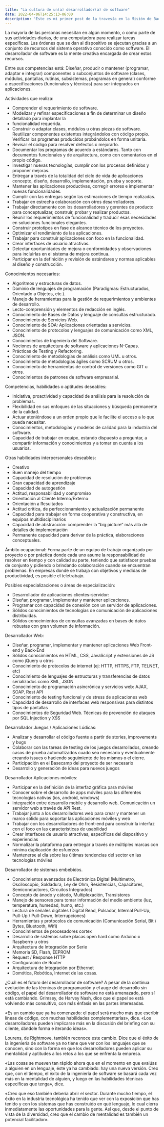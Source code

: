 ```yaml
---
title: "La cultura de un(a) desarrollador(a) de software"
date: 2022-04-06T14:25:13-06:00
description: 'Este es mi primer post de la travesía en la Misión de Backend con Node JS de Launch X.'
---
```


La mayoría de las personas necesitan en algún momento, o como parte de sus actividades diarias, de una computadora para realizar tareas específicas. Las órdenes que se dan al dispositivo se ejecutan gracias a un conjunto de recursos del sistema operativo conocido como software. El desarrollador de software es la mente creativa encargada de crear estos recursos.

Entre sus competencias está:
Diseñar, producir o mantener (programar, adaptar e integrar) componentes o subconjuntos de software (clases, módulos, pantallas, rutinas, subsistemas, programas en general) conforme a especificaciones (funcionales y técnicas) para ser integrados en aplicaciones.

Actividades que realiza:
- Comprender el requerimiento de software.
- Modelizar y refinar especificaciones a fin de determinar un diseño detallado para implantar la
- funcionalidad requerida.
- Construir o adaptar clases, módulos u otras piezas de software. Reutilizar componentes existentes integrándolos con código propio. Verificar los programas producidos probándolos en forma unitaria.
- Revisar el código para resolver defectos o mejorarlo.
- Documentar los programas de acuerdo a estándares. Tanto con documentos funcionales y de arquitectura, como con comentarios en el propio código.
- Investigar nuevas tecnologías, cumplir con los procesos definidos y proponer mejoras.
- Entregar a través de la totalidad del ciclo de vida de aplicaciones concepto, diseño, desarrollo, implementación, prueba y soporte.
- Mantener las aplicaciones productivas, corregir errores e implementar nuevas funcionalidades.
- Cumplir con las entregas según las estimaciones de tiempo realizadas.
- Trabajar en estrecha colaboración con otros desarrolladores.
- Trabajar directamente con los desarrolladores y gerentes de producto para conceptualizar, construir, probar y realizar productos.
- Reunir los requerimientos de funcionalidad y traducir esas necesidades en soluciones funcionales elegantes.
- Construir prototipos en fase de alcance técnico de los proyectos.
- Optimizar el rendimiento de las aplicaciones.
- Trabajar para construir aplicaciones con foco en la funcionalidad.
- Crear interfaces de usuario atractivas.
- Detectar oportunidades de mejora o conformidades y observaciones para incluirlas en el sistema de mejora continua.
- Participar en la definición y revisión de estándares y normas aplicables al diseño y construcción.
 
Conocimientos necesarios:
- Algoritmos y estructuras de datos.
- Dominio de lenguajes de programación (Paradigmas: Estructurados, Orientado a Objetos, etc.).
- Manejo de herramientas para la gestión de requerimientos y ambientes de desarrollo.
- Lecto-comprensión y elementos de redacción en inglés.
- Conocimiento de Bases de Datos y lenguaje de consultas estructurado.
- Conocimiento de Servicios Web.
- Conocimiento de SOA: Aplicaciones orientadas a servicios.
- Conocimiento de protocolos y lenguajes de comunicación como XML, JSON.
- Conocimientos de Ingeniería del Software.
- Nociones de arquitectura de software y aplicaciones N-Capas.
- Prácticas de Testing y Refactoring.
- Conocimiento de metodologías de análisis como UML u otros.
- Conocimiento de metodologías ágiles como SCRUM u otros.
- Conocimiento de herramientas de control de versiones como GIT u otros.
- Conocimientos de patrones de software empresarial.
 

Competencias, habilidades o aptitudes deseables:
- Iniciativa, proactividad y capacidad de análisis para la resolución de problemas.
- Flexibilidad en sus enfoques de las situaciones y búsqueda permanente de la calidad.
- Actuar ateniéndose a un orden propio que le facilite el acceso a lo que pueda necesitar.
- Conocimientos, metodologías y modelos de calidad para la industria del software.
- Capacidad de trabajar en equipo, estando dispuesto a preguntar, a compartir información y conocimientos y a tomar en cuenta a los usuarios.

Otras habilidades interpersonales deseables:
- Creativo
- Buen manejo del tiempo
- Capacidad de resolución de problemas
- Gran capacidad de aprendizaje
- Capacidad de autogestión
- Actitud, responsabilidad y compromiso
- Orientación al Cliente Interno/Externo
- Orientación a Resultados
- Actitud crítica, de perfeccionamiento y actualización permanente
- Capacidad para trabajar en forma cooperativa y constructiva, en equipos multidisciplinarios
- Capacidad de abstracción: comprender la “big picture” más allá de detalles de implementación
- Permanente capacidad para derivar de la práctica, elaboraciones conceptuales.

Ámbito ocupacional:
Forma parte de un equipo de trabajo organizado por proyecto o por práctica donde cada uno asume la responsabilidad de resolver en tiempo y con calidad su parte, teniendo que satisfacer pruebas de conjunto y pidiendo o brindando colaboración cuando se encuentran problemas. En empresas donde se trabaja con objetivos y medidas de productividad, es posible el teletrabajo.


Posibles especializaciones o áreas de especialización:
- Desarrollador de aplicaciones clientes-servidor:
- Diseñar, programar, implementar y mantener aplicaciones.
- Programar con capacidad de conexión con un servidor de aplicaciones.
- Sólidos conocimientos de tecnologías de comunicación de aplicaciones distribuidas.
- Sólidos conocimientos de consultas avanzadas en bases de datos robustas con gran volumen de información.
 
Desarrollador Web:
- Diseñar, programar, implementar y mantener aplicaciones Web Front-end y Back-End
- Sólidos conocimientos en HTML, CSS, JavaScript y extensiones de JS como jQuery u otros
- Conocimiento de protocolos de internet (ej: HTTP, HTTPS, FTP, TELNET, etc)
- Conocimiento de lenguajes de estructuras y transferencias de datos serializados como XML, JSON
- Conocimiento de programación asincrónica y servicios web: AJAX, SOAP, Rest API
- Conocimiento de testing funcional y de stress de aplicaciones web
- Capacidad de desarrollo de interfaces web responsivas para distintos tipos de pantallas
- Conocimientos de Seguridad Web. Técnicas de prevención de ataques por SQL Injection y XSS
 
Desarrollador Juegos / Aplicaciones Lúdicas:
- Analizar y desarrollar el código fuente a partir de stories, improvements y bugs
- Colaborar con las tareas de testing de los juegos desarrollados, creando casos de prueba automatizados cuado sea necesario y eventualmente creando issues o haciendo seguimiento de los mismos o el cierre.
- Participación en el Basecamp del proyecto de ser necesario
- Desarrollo y generación de ideas para nuevos juegos
 
Desarrollador Aplicaciones móviles:
- Participar en la definición de la interfaz gráfica para móviles
- Conocer sobre el desarrollo de apps móviles para las diferentes tecnologías nativas (ios, android, windows)
- Integración entre desarrollo mobile y desarrollo web. Comunicación un servidor web a través de API Rest.
- Trabajar junto a los desarrolladores web para crear y mantener un marco sólido para soportar las aplicaciones móviles y web
- Trabajar con los desarrolladores de front-end para construir la interfaz con el foco en las características de usabilidad
- Crear interfaces de usuario atractivas, específicas del dispositivo y experiencias
- Normalizar la plataforma para entregar a través de múltiples marcas con mínima duplicación de esfuerzos
- Mantenerse al día sobre las últimas tendencias del sector en las tecnologías móviles
 
Desarrollador de sistemas embebidos.
- Conocimientos avanzados de Electrónica Digital (Multímetro, Osciloscopio, Soldadura, Ley de Ohm, Resistencias, Capacitores, Semiconductores, Circuitos Integrados)
- Concepto de ánodo y cátodo, Multiplexación, Transistores
- Manejo de sensores para tomar información del medio ambiente (luz, temperatura, humedad, humo, etc.)
- Lectura de señales digitales (Digital Read, Pulsador, Internal Pull-Up, Pull-Up / Pull-Down, Interrupciones)
- Herramientas y protocolos de comunicación (Comunicación Serial, Bit / Bytes, Bluetooth, Wifi)
- Conocimientos de procesadores cortex
- Desarrollo de sistemas sobre placas open hard como Arduino o Raspberry u otros
- Arquitectura de Integración por Serie
- Memoria SD, Flash, EEPROM
- Request / Response HTTP
- Configuración de Router
- Arquitectura de Integración por Ethernet
- Domótica, Robótica, Internet de las cosas.

¿Cuál es el futuro del desarrollador de software?
A pesar de la continua evolución de las técnicas de programación y el auge del desarrollo sin código, el papel del desarrollador de software no está amenazado, pero sí está cambiando. Grimsey, de Harvey Nash, dice que el papel se está volviendo más consultivo, con más énfasis en las partes interesadas.

«Es un cambio que ya ha comenzado: el papel será mucho más que escribir líneas de código, con muchas habilidades complementarias», dice. «Los desarrolladores pueden implicarse más en la discusión del briefing con su cliente, dándole forma e iterando ideas».

Lourens, de Rightmove, también reconoce este cambio. Dice que el éxito de la ingeniería de software ya no tiene que ver con los lenguajes que se conocen, sino con la forma en que los desarrolladores pueden aplicar su mentalidad y aptitudes a los retos a los que se enfrenta la empresa.

«Las cosas se mueven tan rápido ahora que en el momento en que evalúas a alguien en un lenguaje, éste ya ha cambiado: hay una nueva versión. Creo que, con el tiempo, el éxito de la ingeniería de software se basará cada vez más en la mentalidad de alguien, y luego en las habilidades técnicas específicas que tenga», dice.

«Creo que eso también debería abrir el sector. Durante mucho tiempo, el éxito en la industria tecnológica ha tenido que ver con la exposición que has tenido y con los sistemas que has construido en qué lenguaje, lo cual cierra inmediatamente las oportunidades para la gente. Así que, desde el punto de vista de la diversidad, creo que el cambio de mentalidad es también un potencial facilitador».

